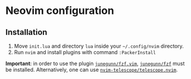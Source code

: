 # Neovim configuration

## Installation

1) Move `init.lua` and directory `lua` inside your `~/.config/nvim` directory.
2) Run `nvim` and install plugins with command `:PackerInstall`

**Important**: in order to use the plugin [`junegunn/fzf.vim`](https://github.com/junegunn/fzf), [`junegunn/fzf`](https://github.com/junegunn/fzf) must be installed. Alternatively, one can use [`nvim-telescope/telescope.nvim`](https://github.com/nvim-telescope/telescope.nvim).
